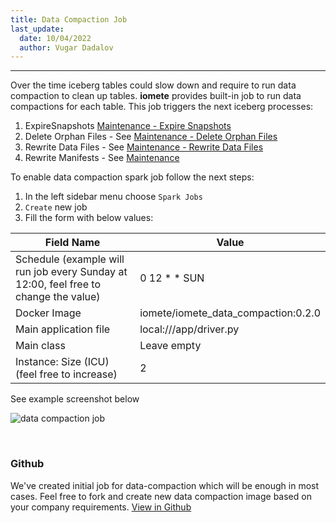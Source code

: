 ```yaml
---
title: Data Compaction Job
last_update:
  date: 10/04/2022
  author: Vugar Dadalov
---
```


<!-- <head>
  <title>Data Compaction Job</title>
  <meta
    name="description"
    content="Data Compaction Job"
  />
</head> -->

___

Over the time iceberg tables could slow down and require to run data compaction to clean up tables.
**iomete** provides built-in job to run data compactions for each table. This job triggers the next iceberg processes:
1. ExpireSnapshots [Maintenance - Expire Snapshots](doc:data-compaction#expire-snapshots)
2. Delete Orphan Files - See [Maintenance - Delete Orphan Files](doc:data-compaction#delete-orphan-files)
3. Rewrite Data Files - See [Maintenance - Rewrite Data Files](doc:data-compaction#compact-data-files) 
4. Rewrite Manifests - See [Maintenance](doc:data-compaction#rewrite-manifests) 
   
To enable data compaction spark job follow the next steps:
1. In the left sidebar menu choose `Spark Jobs`
2. `Create` new job
3. Fill the form with below values:

| Field Name                                                                           	| Value                               	|
|--------------------------------------------------------------------------------------	|-------------------------------------	|
| Schedule (example will run job every Sunday at 12:00, feel free to change the value) 	| 0 12 * * SUN                        	|
| Docker Image                                                                         	| iomete/iomete_data_compaction:0.2.0 	|
| Main application file                                                                	| local:///app/driver.py              	|
| Main class                                                                           	| Leave empty                         	|
| Instance: Size (ICU) (feel free to increase)                                         	| 2                                   	|

See example screenshot below

![data compaction job](/img/spark-job/data-compaction-job.png)

<br/>
 

### Github

We've created initial job for data-compaction which will be enough in most cases. Feel free to fork and create new data compaction image based on your company requirements. 
[View in Github](https://github.com/iomete/data-compaction-job)